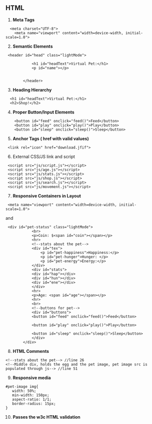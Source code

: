 ## HTML

1. **Meta Tags**
```
  <meta charset="UTF-8">
    <meta name="viewport" content="width=device-width, initial-scale=1.0">
```
2. **Semantic Elements**
```
 <header id="head" class="lightMode">
            
            <h1 id="headText">Virtual Pet:</h1>
            <p id="name"></p>
          
            
        </header>
```
3. **Heading Hierarchy**
```
  <h1 id="headText">Virtual Pet:</h1>
  <h2>Shop!</h2>
  ```
4. **Proper Button/Input Elements**
```
    <button id="feed" onclick="feed()">Feed</button>        
    <button id="play" onclick="play()">Play</button>         
    <button id="sleep" onclick="sleep()">Sleep</button>
```
5. **Anchor Tags ( href with valid values)**
```
 <link rel="icon" href="download.jfif">
```

6. External CSS/JS link and script
```
 <script src="js/script.js"></script>
 <script src="js/age.js"></script>
 <script src="js/stats.js"></script>
 <script src="js/shop.js"></script>
 <script src="js/search.js"></script>
 <script src="js/movement.js"></script>
```

7. **Responsive Containers in Layout**
```
 <meta name="viewport" content="width=device-width, initial-scale=1.0">
```
and 
```
 <div id="pet-status" class="lightMode">
            <br>
            <p>Coin: $<span id="coin"></span></p>
            <hr>
            <!--stats about the pet-->
            <div id="tex">
                <p id="pet-happiness">Happiness:</p>
                <p id="pet-hunger">Hunger: </p>
                <p id="pet-energy">Energy:</p>
            </div>
            <div id="stats">
            <div id="hap"></div>
            <div id="hun"></div>
            <div id="ene"></div>
            </div>
            <hr>
            <p>Age: <span id="age"></span></p>
            <hr>
            <br>
            <!--buttons for pet-->
            <div id="buttons">
            <button id="feed" onclick="feed()">Feed</button>
           
            <button id="play" onclick="play()">Play</button>
           
            <button id="sleep" onclick="sleep()">Sleep</button>
            </div>
        </div>
```

8. **HTML Comments**

```
<!--stats about the pet--> //line 26
<!--Middle div, holds the egg and the pet image, pet image src is populated through js--> //line 51
 ```
 9. **Responsive media**
 ```
#pet-image img{
    width: 50%; 
    min-width: 150px;
    aspect-ratio: 1/1;
    border-radius: 15px;
}
 ```
 10. **Passes the w3c HTML validation**
